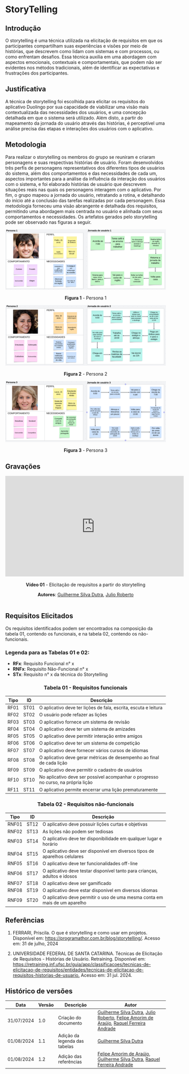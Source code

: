 # StoryTelling

## Introdução

O storytelling é uma técnica utilizada na elicitação de requisitos em que os participantes compartilham suas experiências e visões por meio de histórias, que descrevem como lidam com sistemas e com processos, ou como enfrentam desafios. Essa técnica auxilia em uma abordagem com aspectos emocionais, contextuais e comportamentais, que podem não ser evidentes nos métodos tradicionais, além de identificar as expectativas e frustrações dos participantes. 

## Justificativa

A técnica de storytelling foi escolhida para elicitar os requisitos do aplicativo Duolingo por sua capacidade de viabilizar uma visão mais contextualizada das necessidades dos usuários, e uma concepção detalhada em que o sistema será utilizado. Além disto, a partir do mapeamento da jornada do usuário através das histórias, é perceptível uma análise precisa das etapas e interações dos usuários com o aplicativo.

## Metodologia

Para realizar o storytelling os membros do grupo se reuniram e criaram personagens e suas respectivas histórias de usuário. Foram desenvolvidos três perfis de personagens representativos dos diferentes tipos de usuários do sistema, além dos comportamentos e das necessidades de cada um, aspectos importantes para a análise da influência da interação dos usuários com o sistema, e foi elaborado histórias de usuário que descrevem situações reais nas quais os personagens interagem com o aplicativo. Por fim, o grupo mapeou a jornada do usuário, retratando a rotina, e detalhando do início até a conclusão das tarefas realizadas por cada personagem. Essa metodologia forneceu uma visão abrangente e detalhada dos requisitos, permitindo uma abordagem mais centrada no usuário e alinhada com seus comportamentos e necessidades. Os artefatos gerados pelo storytelling pode ser observado nas figuras a seguir. 

<center>

![Storytelling](../../assets/images/Persona_jornada_1.png)

**Figura 1** - Persona 1

</center>

<center>

![Storytelling](../../assets/images/Persona_Jornada_2.png)

**Figura 2** - Persona 2

</center>

<center>

![Storytelling](../../assets/images/Persona_Jornada_3.png)

**Figura 3** - Persona 3

</center>

## Gravações

<center>
<iframe width="560" height="315" src="https://www.youtube.com/embed/OW-2Q-uERm8?si=EzZHCBSaolMIjj5H" title="YouTube video player" frameborder="0" allow="accelerometer; autoplay; clipboard-write; encrypted-media; gyroscope; picture-in-picture; web-share" referrerpolicy="strict-origin-when-cross-origin" allowfullscreen></iframe>

**Vídeo 01** - Elicitação de requisitos a partir do storytelling

**Autores**: [Guilherme Silva Dutra](https://github.com/GuiDutra21), [Julio Roberto](https://github.com/JulioR2022)
<br></br>
</center>

## Requisitos Elicitados

Os requisitos identificados podem ser encontrados na composição da tabela 01, contendo os funcionais, e na tabela 02, contendo os não-funcionais.

### Legenda para as Tabelas 01 e 02:

- **RFx**: Requisito Funcional n° x
- **RNFx**: Requisito Não-Funcional n° x
- **STx**: Requisito n° x da técnica do Storytelling
<center>

### Tabela 01 - Requisitos funcionais

| Tipo | ID | Descrição |
| - | - | - |
| RF01 | ST01 | O aplicativo deve ter lições de fala, escrita, escuta e leitura |
| RF02 | ST02 | O usuário pode refazer as lições |
| RF03 | ST03 | O aplicativo fornece um sistema de revisão  |
| RF04 | ST04 | O aplicativo deve ter um sistema de amizades |
| RF05 | ST05 | O aplicativo deve permitir interação entre amigos |
| RF06 | ST06 | O aplicativo deve ter um sistema de competição |
| RF07 | ST07 | O aplicativo deve fornecer vários cursos de idiomas |
| RF08 | ST08 | O aplicativo deve gerar métricas de desempenho ao final de cada lição |
| RF09 | ST09 | O aplicativo deve permitir o cadastro de usuários |
| RF10 | ST10 | No aplicativo deve ser possível acompanhar o progresso no curso, na própria lição |
| RF11 | ST11 | O aplicativo permite encerrar uma lição prematuramente |

### Tabela 02 - Requisitos não-funcionais

| Tipo | ID | Descrição |
| - | - | - |
| RNF01 | ST12 | O aplicativo deve possuir lições curtas e objetivas |
| RNF02 | ST13 | As lições não podem ser tediosas |
| RNF03 | ST14 | O aplicativo deve ter disponibilidade em qualquer lugar e horário |
| RNF04 | ST15 | O aplicativo deve ser disponível em diversos tipos de aparelhos celulares |
| RNF05 | ST16 | O aplicativo deve ter funcionalidades off-line |
| RNF06 | ST17 | O aplicativo deve testar disponível tanto para crianças, adultos e idosos |
| RNF07 | ST18 | O aplicativo deve ser gamificado |
| RNF08 | ST19 | O aplicativo deve estar disponível em diversos idiomas |
| RNF09 | ST20 | O aplicativo deve permitir o uso de uma mesma conta em mais de um aparelho |

</center>

## Referências

1. FERRARI, Priscila. O que é storytelling e como usar em projetos. Disponível em: <https://programathor.com.br/blog/storytelling/>. Acesso em: 31 de julho, 2024

2. UNIVERSIDADE FEDERAL DE SANTA CATARINA. Técnicas de Elicitação de Requisitos - Histórias de Usuário. Retraining. Disponível em: <https://retraining.inf.ufsc.br/guia/app/classificacoes/tecnicas-de-elicitacao-de-requisitos/entidades/tecnicas-de-elicitacao-de-requisitos-historias-de-usuario.> Acesso em: 31 jul. 2024.

## Histórico de versões

<center>

| Data | Versão | Descrição | Autor |
| ---- | ------ | --------- | ----- |
| 31/07/2024 | 1.0 | Criação do documento | [Guilherme Silva Dutra](https://github.com/GuiDutra21), [Julio Roberto](https://github.com/JulioR2022), [Felipe Amorim de Araújo](https://github.com/lipeaaraujo), [Raquel Ferreira Andrade](https://github.com/raquel-andrade) |
| 01/08/2024 | 1.1 | Adição da legenda das tabelas | [Guilherme Silva Dutra](https://github.com/GuiDutra21) |
| 01/08/2024 | 1.2 | Adição das referências | [Felipe Amorim de Araújo](https://github.com/lipeaaraujo), [Guilherme Silva Dutra](https://github.com/GuiDutra21), [Raquel Ferreira Andrade](https://github.com/raquel-andrade) |

</center>